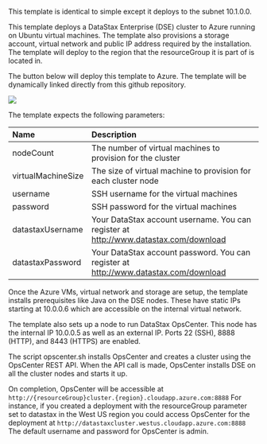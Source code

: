 This template is identical to simple except it deploys to the subnet 10.1.0.0.

This template deploys a DataStax Enterprise (DSE) cluster to Azure running on Ubuntu virtual machines. The template also provisions a storage account, virtual network and public IP address required by the installation.  The template will deploy to the region that the resourceGroup it is part of is located in.

The button below will deploy this template to Azure.  The template will be dynamically linked directly from this github repository.

<a href="https://portal.azure.com/#create/Microsoft.Template/uri/https%3A%2F%2Fraw.githubusercontent.com%2FDSPN%2Fazure-arm-dse%2Fmaster%2FmultiDataCenter%2FsimpleAlternateSubnet%2FmainTemplate.json" target="_blank">
    <img src="http://azuredeploy.net/deploybutton.png"/>
</a>

The template expects the following parameters:

| Name   | Description |
|:--- |:---|
| nodeCount | The number of virtual machines to provision for the cluster |
| virtualMachineSize | The size of virtual machine to provision for each cluster node |
| username  | SSH username for the virtual machines |
| password  | SSH password for the virtual machines |
| datastaxUsername | Your DataStax account username.  You can register at http://www.datastax.com/download |
| datastaxPassword | Your DataStax account password.  You can register at http://www.datastax.com/download |

Once the Azure VMs, virtual network and storage are setup, the template installs prerequisites like Java on the DSE nodes.  These have static IPs starting at 10.0.0.6 which are accessible on the internal virtual network.  

The template also sets up a node to run DataStax OpsCenter.  This node has the internal IP 10.0.0.5 as well as an external IP.  Ports 22 (SSH), 8888 (HTTP), and 8443 (HTTPS) are enabled.

The script opscenter.sh installs OpsCenter and creates a cluster using the OpsCenter REST API.  When the API call is made, OpsCenter installs DSE on all the cluster nodes and starts it up.  

On completion, OpsCenter will be accessible at `http://{resourceGroup}cluster.{region}.cloudapp.azure.com:8888` For instance, if you created a deployment with the resourceGroup parameter set to datastax in the West US region you could access OpsCenter for the deployment at `http://datastaxcluster.westus.cloudapp.azure.com:8888`  The default username and password for OpsCenter is admin.


